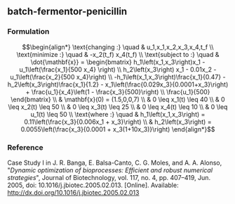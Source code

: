 ## batch-fermentor-penicillin

### Formulation
```math
\begin{align*}
\text{changing :} \quad & u_1,x_1,x_2,x_3,x_4,t_f \\
\text{minimize :} \quad & -x_2(t_f) x_4(t_f) \\
\text{subject to :} \quad & \dot{\mathbf{x}} = \begin{bmatrix}
h_1\left(x_1,x_3\right)x_1 - u_1\left(\frac{x_1}{500 x_4} \right) \\
h_2\left(x_3\right) x_1 - 0.01x_2 - u_1\left(\frac{x_2}{500 x_4}\right) \\
-h_1\left(x_1,x_3\right)\frac{x_1}{0.47} - h_2\left(x_3\right)\frac{x_1}{1.2} - x_1\left(\frac{0.029x_3}{0.0001+x_3}\right) + \frac{u_1}{x_4}\left(1 - \frac{x_3}{500}\right) \\
\frac{u_1}{500}
\end{bmatrix} \\
& \mathbf{x}(0) = (1.5,0,0,7) \\
& 0 \leq x_1(t) \leq 40 \\
& 0 \leq x_2(t) \leq 50 \\
& 0 \leq x_3(t) \leq 25 \\
& 0 \leq x_4(t) \leq 10 \\
& 0 \leq u_1(t) \leq 50 \\
\text{where :} \quad & h_1\left(x_1,x_3\right) = 0.11\left(\frac{x_3}{0.006x_1 + x_3}\right) \\
& h_2\left(x_3\right) = 0.0055\left(\frac{x_3}{0.0001 + x_3(1+10x_3)}\right)
\end{align*}
```

### Reference
Case Study I in J. R. Banga, E. Balsa-Canto, C. G. Moles, and A. A. Alonso, "*Dynamic optimization of bioprocesses: Efficient and robust numerical strategies*", Journal of Biotechnology, vol. 117, no. 4, pp. 407–419, Jun. 2005, doi: 10.1016/j.jbiotec.2005.02.013. [Online]. Available: http://dx.doi.org/10.1016/j.jbiotec.2005.02.013